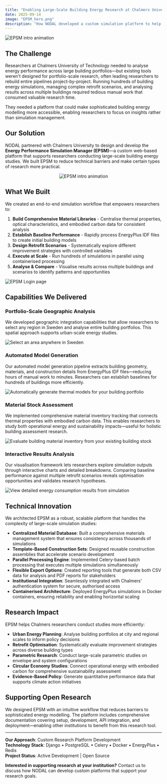 ```yaml
---
title: "Enabling Large-Scale Building Energy Research at Chalmers University"
date: 2025-09-14
image: "EPSM_hero.png"
description: "How NODAL developed a custom simulation platform to help researchers at Chalmers University of Technology analyse building energy performance at scale"
---
```

![EPSM intro animation](EPSM_Banner.gif)

## The Challenge

Researchers at Chalmers University of Technology needed to analyse energy performance across large building portfolios—but existing tools weren't designed for portfolio-scale research, often leading researchers to rebuild entire pipelines project-by-project. Running hundreds of building energy simulations, managing complex retrofit scenarios, and analysing results across multiple buildings required tedious manual work that consumed valuable research time.

They needed a platform that could make sophisticated building energy modelling more accessible, enabling researchers to focus on insights rather than simulation management.

## Our Solution

NODAL partnered with Chalmers University to design and develop the **Energy Performance Simulation Manager (EPSM)**—a custom web-based platform that supports researchers conducting large-scale building energy studies. We built EPSM to reduce technical barriers and make certain types of research more practical.

<div style="text-align: center;">

![EPSM intro animation](EPSM_intro_gif.gif)

</div>

## What We Built

We created an end-to-end simulation workflow that empowers researchers to:

1. **Build Comprehensive Material Libraries** - Centralise thermal properties, optical characteristics, and embodied carbon data for consistent analysis
2. **Establish Baseline Performance** - Rapidly process EnergyPlus IDF files to create initial building models
3. **Design Retrofit Scenarios** - Systematically explore different improvement strategies with controlled variables
4. **Execute at Scale** - Run hundreds of simulations in parallel using containerised processing
5. **Analyse & Compare** - Visualise results across multiple buildings and scenarios to identify patterns and opportunities

![EPSM Login page](EPSM_login_page.png)

## Capabilities We Delivered

### Portfolio-Scale Geographic Analysis
We developed geographic integration capabilities that allow researchers to select any region in Sweden and analyse entire building portfolios. This spatial approach supports urban-scale energy studies.

![Select an area anywhere in Sweden](EPSM_select_area.png)

### Automated Model Generation
Our automated model generation pipeline extracts building geometry, materials, and construction details from EnergyPlus IDF files—reducing hours of manual work to minutes. Researchers can establish baselines for hundreds of buildings more efficiently.

![Automatically generate thermal models for your building portfolio](EPSM_preview_model.gif)

### Material Stock Assessment
We implemented comprehensive material inventory tracking that connects thermal properties with embodied carbon data. This enables researchers to study both operational energy and sustainability impacts—useful for holistic building assessment research.

![Evaluate building material inventory from your existing building stock](EPSM_material_stock.png)

### Interactive Results Analysis
Our visualisation framework lets researchers explore simulation outputs through interactive charts and detailed breakdowns. Comparing baseline performance against multiple retrofit scenarios reveals optimisation opportunities and validates research hypotheses.

![View detailed energy consumption results from simulation](EPSM_results.gif)

## Technical Innovation

We architected EPSM as a robust, scalable platform that handles the complexity of large-scale simulation studies:

- **Centralized Material Database**: Built a comprehensive materials management system that ensures consistency across thousands of simulations
- **Template-Based Construction Sets**: Designed reusable construction assemblies that accelerate scenario development
- **Parallel Processing Engine**: Implemented Celery-based batch processing that executes multiple simulations simultaneously
- **Flexible Export Options**: Created reporting tools that generate both CSV data for analysis and PDF reports for stakeholders
- **Institutional Integration**: Seamlessly integrated with Chalmers' authentication system for secure, authorised access
- **Containerised Architecture**: Deployed EnergyPlus simulations in Docker containers, ensuring reliability and enabling horizontal scaling

## Research Impact

EPSM helps Chalmers researchers conduct studies more efficiently:

- **Urban Energy Planning**: Analyse building portfolios at city and regional scales to inform policy decisions
- **Retrofit Optimisation**: Systematically evaluate improvement strategies across diverse building types
- **Parametric Research**: Conduct large-scale parametric studies on envelope and system configurations
- **Circular Economy Studies**: Connect operational energy with embodied carbon for comprehensive sustainability assessment
- **Evidence-Based Policy**: Generate quantitative performance data that supports climate action initiatives

## Supporting Open Research

We designed EPSM with an intuitive workflow that reduces barriers to sophisticated energy modelling. The platform includes comprehensive documentation covering setup, development, API integration, and deployment—enabling other institutions to benefit from this research tool.


---

**Our Approach**: Custom Research Platform Development  
**Technology Stack**: Django • PostgreSQL • Celery • Docker • EnergyPlus • Redis  
**Project Status**: Active Development | Open Source  

**Interested in supporting research at your institution?** Contact us to discuss how NODAL can develop custom platforms that support your research goals.
